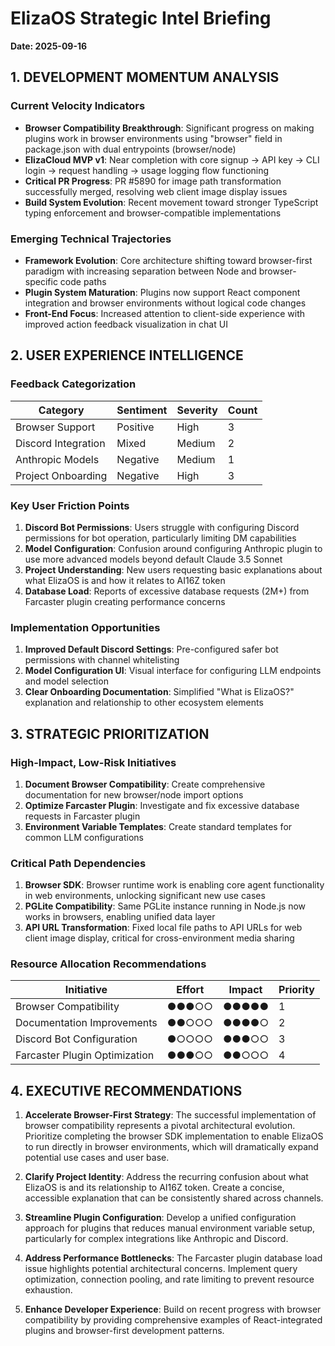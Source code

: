 # ElizaOS Strategic Intel Briefing
**Date: 2025-09-16**

## 1. DEVELOPMENT MOMENTUM ANALYSIS

### Current Velocity Indicators
- **Browser Compatibility Breakthrough**: Significant progress on making plugins work in browser environments using "browser" field in package.json with dual entrypoints (browser/node)
- **ElizaCloud MVP v1**: Near completion with core signup → API key → CLI login → request handling → usage logging flow functioning
- **Critical PR Progress**: PR #5890 for image path transformation successfully merged, resolving web client image display issues
- **Build System Evolution**: Recent movement toward stronger TypeScript typing enforcement and browser-compatible implementations

### Emerging Technical Trajectories
- **Framework Evolution**: Core architecture shifting toward browser-first paradigm with increasing separation between Node and browser-specific code paths
- **Plugin System Maturation**: Plugins now support React component integration and browser environments without logical code changes
- **Front-End Focus**: Increased attention to client-side experience with improved action feedback visualization in chat UI

## 2. USER EXPERIENCE INTELLIGENCE

### Feedback Categorization
| Category | Sentiment | Severity | Count |
|----------|-----------|----------|-------|
| Browser Support | Positive | High | 3 |
| Discord Integration | Mixed | Medium | 2 |
| Anthropic Models | Negative | Medium | 1 |
| Project Onboarding | Negative | High | 3 |

### Key User Friction Points
1. **Discord Bot Permissions**: Users struggle with configuring Discord permissions for bot operation, particularly limiting DM capabilities
2. **Model Configuration**: Confusion around configuring Anthropic plugin to use more advanced models beyond default Claude 3.5 Sonnet
3. **Project Understanding**: New users requesting basic explanations about what ElizaOS is and how it relates to AI16Z token
4. **Database Load**: Reports of excessive database requests (2M+) from Farcaster plugin creating performance concerns

### Implementation Opportunities
1. **Improved Default Discord Settings**: Pre-configured safer bot permissions with channel whitelisting
2. **Model Configuration UI**: Visual interface for configuring LLM endpoints and model selection
3. **Clear Onboarding Documentation**: Simplified "What is ElizaOS?" explanation and relationship to other ecosystem elements

## 3. STRATEGIC PRIORITIZATION

### High-Impact, Low-Risk Initiatives
1. **Document Browser Compatibility**: Create comprehensive documentation for new browser/node import options
2. **Optimize Farcaster Plugin**: Investigate and fix excessive database requests in Farcaster plugin
3. **Environment Variable Templates**: Create standard templates for common LLM configurations

### Critical Path Dependencies
1. **Browser SDK**: Browser runtime work is enabling core agent functionality in web environments, unlocking significant new use cases
2. **PGLite Compatibility**: Same PGLite instance running in Node.js now works in browsers, enabling unified data layer
3. **API URL Transformation**: Fixed local file paths to API URLs for web client image display, critical for cross-environment media sharing

### Resource Allocation Recommendations
| Initiative | Effort | Impact | Priority |
|------------|--------|--------|----------|
| Browser Compatibility | ●●●○○ | ●●●●● | 1 |
| Documentation Improvements | ●●○○○ | ●●●●○ | 2 |
| Discord Bot Configuration | ●○○○○ | ●●●○○ | 3 |
| Farcaster Plugin Optimization | ●●●○○ | ●●○○○ | 4 |

## 4. EXECUTIVE RECOMMENDATIONS

1. **Accelerate Browser-First Strategy**: The successful implementation of browser compatibility represents a pivotal architectural evolution. Prioritize completing the browser SDK implementation to enable ElizaOS to run directly in browser environments, which will dramatically expand potential use cases and user base.

2. **Clarify Project Identity**: Address the recurring confusion about what ElizaOS is and its relationship to AI16Z token. Create a concise, accessible explanation that can be consistently shared across channels.

3. **Streamline Plugin Configuration**: Develop a unified configuration approach for plugins that reduces manual environment variable setup, particularly for complex integrations like Anthropic and Discord.

4. **Address Performance Bottlenecks**: The Farcaster plugin database load issue highlights potential architectural concerns. Implement query optimization, connection pooling, and rate limiting to prevent resource exhaustion.

5. **Enhance Developer Experience**: Build on recent progress with browser compatibility by providing comprehensive examples of React-integrated plugins and browser-first development patterns.